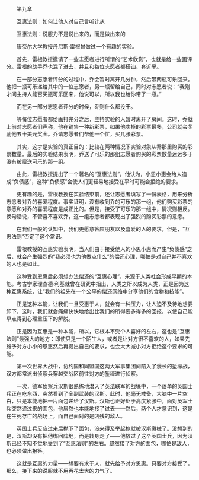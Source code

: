 　　第九章

　　互惠法则：如何让他人对自己言听计从

　　互惠法则：说服力不是说出来的，而是做出来的

　　康奈尔大学教授丹尼斯·雷根曾做过一个有趣的实验。

　　首先，雷根教授邀请了一些志愿者进行所谓的“艺术欣赏”，也就是给一些画评分。雷根的助手乔也混了进去，并且和每位志愿者都搭讪、套近乎。

　　在一部分志愿者评分的过程中，乔会暂时离开几分钟，然后带两瓶可乐回来。他把一瓶可乐递给其中的一位志愿者，另一瓶留给自己，同时对志愿者说：“我刚才问主持人能否买瓶可乐回来，他说可以，所以我也给你带了一瓶。”

　　而在另一部分志愿者评分的时候，乔则什么都没干。

　　等每位志愿者都给画打完分之后，主持实验的人暂时离开了房间。这时，乔就上前对志愿者们声称，他在销售一种新彩票，如果他卖掉的彩票最多，公司就会奖励他五十美元奖金。乔请志愿者们帮他一个忙，买几张彩票。

　　其实，这才是实验的真正目的：比较在两种情况下实验对象从乔那里购买的彩票数量。最后的实验结果表明，乔送了可乐的那组志愿者购买的彩票数量远远多于没有被赠送可乐的那一组。

　　由此，雷根教授提出了一个著名的“互惠法则”。他认为，小恩小惠会给人造成“负债感”，这种“负债感”会使人们更轻易地接受在平时可能会拒绝的要求。

　　更有趣的是，雷根教授在实验结束前，还让志愿者填写了一份表格，用来分析志愿者对乔的喜爱程度。事实证明，没有收到乔的可乐的那一组，他们购买彩票的意愿和对乔的喜爱程度是成正比的。但是，接受了可乐的那一组中，情况则相反。换句话说，不管喜不喜欢乔，这一组志愿者都表现出了强烈的购买彩票的意愿。

　　在我们一般的认知中，我们更愿意答应朋友以及喜爱的人的要求，但是，“互惠法则”否定了这个常识。

　　雷根教授的互惠实验表明，当人们由于接受他人的小恩小惠而产生“负债感”之后，就会产生强烈的“我必须也为他做点什么”的偿还心理，哪怕是对自己并不喜欢的人也是如此。

　　这种受到恩惠后必须想办法偿还的“互惠心理”，来源于人类社会形成早期的本能。考古学家理查德·利基就曾在研究中指出，人类之所以成为人类，正是因为这种互惠系统，让“我们的祖先在一个公平的偿还网络中分享他们的食物和技能”。

　　正是这种本能，让我们一旦受惠于人，就会有一种压力，让人迫不及待地想要卸下，这时，我们就会痛痛快快地给出比我们的所得要多得多的回报，以使自己能早点得到心理重压下的解脱。

　　正是因为互惠是一种本能，所以，它根本不受个人喜好的左右，这也是“互惠法则”最强大的地方：即使只是一个陌生人，或者是让对方很不喜欢的人，如果先施予对方小小的恩惠然后再提出自己的要求，也会大大减小对方拒绝这个要求的可能。

　　第一次世界大战中，协约国和同盟国这两大军事集团间陷入了漫长的堑壕战，双方都常派出侦察兵穿越交战区前往对方的堑壕进行侦察。

　　一次，德军侦察兵汉斯很熟练地潜入了英法联军的战壕中，一个落单的英国士兵正在吃东西，突然看到了全副武装的汉斯。此时，他毫无戒备，大脑中一片空白，只是本能地把一片面包递给了汉斯。汉斯也正好处于高度紧张中，面对英军士兵突然递过来的面包，他居然也本能地接了过去——然后，两个人才意识到，这是在生死存亡的战场上，而自己面对的是凶残的敌人。

　　英国士兵反应过来后抛下了面包，没来得及举起枪就被汉斯缴械了。没想到的是，汉斯却没有把他绑回阵地，而是转身走了——他放过了这个英国士兵，因为汉斯已经不知不觉地受到了“互惠法则”的左右。既然接了对方的面包，哪怕是敌人，也必须做出报答。

　　这就是互惠的力量——想要有求于人，就先给予对方恩惠。只要对方接受了，那么，接下来的说服就不用再花太大的力气了。